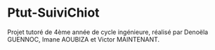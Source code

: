 # Ptut-SuiviChiot

Projet tutoré de 4ème année de cycle ingénieure, réalisé par Denoëla GUENNOC, Imane AOUBIZA et Victor MAINTENANT. 
